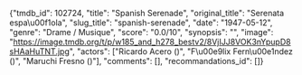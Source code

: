 {"tmdb_id": 102724, "title": "Spanish Serenade", "original_title": "Serenata espa\u00f1ola", "slug_title": "spanish-serenade", "date": "1947-05-12", "genre": "Drame / Musique", "score": "0.0/10", "synopsis": "", "image": "https://image.tmdb.org/t/p/w185_and_h278_bestv2/8VjIJJ8VOK3nYpupD8sHAaHuTNT.jpg", "actors": ["Ricardo Acero ()", "F\u00e9lix Fern\u00e1ndez ()", "Maruchi Fresno ()"], "comments": [], "recommandations_id": []}
